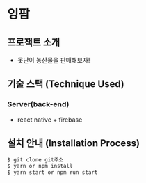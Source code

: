 # 잉팜

## 프로잭트 소개
- 못난이 농산물을 판매해보자!


## 기술 스택 (Technique Used) 
### Server(back-end)
 -  react native + firebase
 

## 설치 안내 (Installation Process)
```bash
$ git clone git주소
$ yarn or npm install
$ yarn start or npm run start
```
